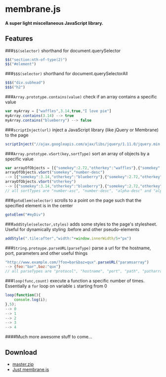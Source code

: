 # membrane.js

#### A super light miscellaneous JavaScript library.

## Features

###`$$(selector)`
shorthand for document.querySelector
```javascript
$$("section:nth-of-type(2)")
$$("#element")
```

###`$$$(selector)`
shorthand for document.querySelectorAll
```javascript
$$$("div.subhead")
$$$("h2")
```

###`Array.prototype.contains(value)`
check if an array contains a specific value
```javascript
var myArray = ["waffles",3.14,true,"I love pie"]
myArray.contains(3.14) --> true
myArray.contains("blueberry") --> false
```

###`scriptInject(url)`
inject a JavaScript library (like jQuery or Membrane) to the page
```javascript
scriptInject("//ajax.googleapis.com/ajax/libs/jquery/1.11.0/jquery.min.js")
```

###`Array.prototype.vSort(key,sortType)`
sort an array of objects by a specific value
```javascript
var arrayOfObjects = [{"somekey":2.72,"otherkey":"waffles"},{"somekey":3.14,"otherkey":"blueberry"}]
arrayOfObjects.vSort("somekey","number-desc")
--> [{"somekey":3.14,"otherkey":"blueberry"},{"somekey":2.72,"otherkey":"waffles"}]
arrayOfObjects.vSort("otherkey")
--> [{"somekey":3.14,"otherkey":"blueberry"},{"somekey":2.72,"otherkey":"waffles"}]
// all sortTypes are "number-asc", "number-desc", "alpha-desc" and "alpha-asc". defaults to "alpha-asc"
```

###`gotoElem(selector)`
scrolls to a point on the page such that the specified element is in the center
```javascript
gotoElem("#myDiv")
```

###`addStyle(selector,styles)`
adds some styles to the page's stylesheet. Useful for dynamically styling :before and other pseudo-elements
```javascript
addStyle(".tile:after","width:"+window.innerWidth/5+"px")
```

###`String.protoype.parseURL(parseType)`
parse a url for the hostname, port, parameters and other useful things
```javascript
"http://www.example.com/?foo=bar&baz=qux".parseURL("paramsarray")
--> {foo:"bar",baz:"qux"}
// all parseTypes are "protocol", "hostname", "port", "path", "patharray", "params", "paramsstring", "hash", "host"
```

###`loop(func,count)`
execute a function a specific number of times. Essentially a `for` loop on variable `i` starting from 0
```javascript
loop(function(){
    console.log(i);
},5);
--> 0
--> 1
--> 2
--> 3
--> 4
```

####Much more awesome stuff to come...

## Download
+ [master.zip](https://github.com/z-------------/membrane.js/archive/master.zip)
+ [Just membrane.js](https://raw.githubusercontent.com/z-------------/membrane.js/master/membrane.js)
